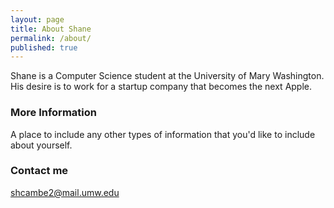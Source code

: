 ```yaml
---
layout: page
title: About Shane
permalink: /about/
published: true
---
```

Shane is a Computer Science student at the University of Mary Washington.
His desire is to work for a startup company that becomes the next Apple.

### More Information

A place to include any other types of information that you'd like to include about yourself.

### Contact me

[shcambe2@mail.umw.edu](mailto:shcambe2@mail.umw.edu)
